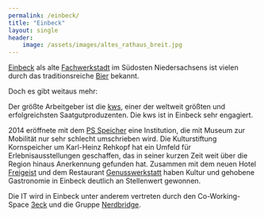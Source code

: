 ```yaml
---
permalink: /einbeck/
title: "Einbeck"
layout: single
header: 
    image: /assets/images/altes_rathaus_breit.jpg
---
```

[Einbeck](http://www.einbeck.de/) als alte [Fachwerkstadt](https://www.fachwerk5eck.de/) im Südosten Niedersachsens ist vielen durch das traditionsreiche [Bier](https://www.einbecker.de/) bekannt. 

Doch es gibt weitaus mehr: 

Der größte Arbeitgeber ist die [kws](https://www.kws.de/), einer der weltweit größten und erfolgreichsten Saatgutproduzenten. Die kws ist in Einbeck sehr engagiert.

2014 eröffnete mit dem [PS Speicher](https://www.ps-speicher.de/) eine Institution, die mit Museum zur Mobilität nur sehr schlecht umschrieben wird. Die Kulturstiftung Kornspeicher um Karl-Heinz Rehkopf hat ein Umfeld für Erlebnisausstellungen geschaffen, das in seiner kurzen Zeit weit über die Region hinaus Anerkennung gefunden hat. Zusammen mit dem neuen Hotel [Freigeist](http://www.freigeist-einbeck.de/) und dem Restaurant [Genusswerkstatt](http://www.genusswerkstatt-einbeck.de/) haben Kultur und gehobene Gastronomie in Einbeck deutlich an Stellenwert gewonnen.

Die IT wird in Einbeck unter anderem vertreten durch den Co-Working-Space [3eck](http://3eck.de/) und die Gruppe [Nerdbridge](https://www.nerdbridge.de/).
